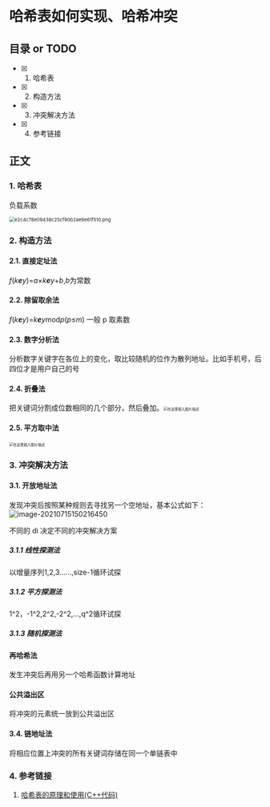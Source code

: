 # 哈希表如何实现、哈希冲突

## 目录 or TODO

- [x] 1. 哈希表
- [x] 2. 构造方法
- [x] 3. 冲突解决方法
- [x] 4. 参考链接

## 正文

### 1. 哈希表

负载系数

<img src="http://image.961110	.xyz/images/2021/07/15/bc93959f5776c35b2b8abf1c1d4dff2d.jpg" alt="e2c4c78e09438c25cf90b2ae9e61f510.png" style="zoom: 67%;" />

### 2. 构造方法

#### 2.1. 直接定址法

*f*(*k**e**y*)=*a*×*k**e**y*+*b*,*b*为常数

#### 2.2. 除留取余法

*f*(*k**e**y*)=*k**e**y*mod*p*(*p*≤*m*) 一般 p 取素数

#### 2.3. 数字分析法

分析数字关键字在各位上的变化，取比较随机的位作为散列地址。比如手机号，后四位才是用户自己的号

#### 2.4. 折叠法

把关键词分割成位数相同的几个部分，然后叠加。<img src="http://image.961110.xyz/images/2021/07/15/7944f54fa3cd3fa9191a14de8405371a.png" alt="在这里插入图片描述" style="zoom:50%;" />

#### 2.5. 平方取中法

<img src="http://image.961110.xyz/images/2021/07/15/06f961fa06aae10c9918e533067c849e.png" alt="在这里插入图片描述" style="zoom: 50%;" />

### 3. 冲突解决方法

#### 3.1. 开放地址法

发现冲突后按照某种规则去寻找另一个空地址，基本公式如下：![image-20210715150216450](http://image.961110.xyz/images/2021/07/15/24e764eb84fa24faf45b5c5ea7adc4a7.png)

不同的 di 决定不同的冲突解决方案

##### 3.1.1 线性探测法

以增量序列1,2,3......,size-1循环试探

##### 3.1.2 平方探测法

1^2，-1^2,2^2,-2^2,...,q^2循环试探

##### 3.1.3 随机探测法

#### 再哈希法

发生冲突后再用另一个哈希函数计算地址

#### 公共溢出区

将冲突的元素统一放到公共溢出区

#### 3.4. 链地址法

将相应位置上冲突的所有关键词存储在同一个单链表中

### 4. 参考链接

1. [哈希表的原理和使用(C++代码)](https://blog.csdn.net/weixin_38169413/article/details/81612307?utm_medium=distribute.pc_relevant.none-task-blog-2~default~BlogCommendFromBaidu~default-6.control&depth_1-utm_source=distribute.pc_relevant.none-task-blog-2~default~BlogCommendFromBaidu~default-6.control)